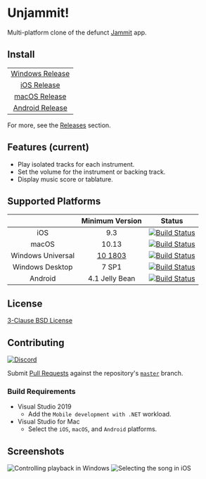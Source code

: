 # Unjammit!

Multi-platform clone of the defunct [Jammit](https://www.youtube.com/channel/UCTmh3zCCSybVNMye-3lozJQ) app.

## Install

| |
|:-:|
| [Windows Release](https://www.microsoft.com/store/apps/9MZJMJZMDD8Q) |
| [iOS Release](https://itunes.apple.com/us/app/unjammit/id1456516372) |
| [macOS Release](https://itunes.apple.com/us/app/unjammit/id1456515707) |
| [Android Release](https://play.google.com/store/apps/details?id=com.unjammit.player) |

For more, see the [Releases](https://github.com/hyvart/Unjammit/releases) section.

## Features (current)

- Play isolated tracks for each instrument.
- Set the volume for the instrument or backing track.
- Display music score or tablature.

## Supported Platforms

| | Minimum Version | Status |
|:-:|:-:|:-:|
| iOS | 9.3 | [![Build Status](https://dev.azure.com/hyvart/Unjammit/_apis/build/status/Publish?branchName=master&jobName=iOS)](https://dev.azure.com/hyvart/Unjammit/_build/latest?definitionId=63&branchName=master) |
| macOS | 10.13 | [![Build Status](https://dev.azure.com/hyvart/Unjammit/_apis/build/status/Publish?branchName=master&jobName=macOS)](https://dev.azure.com/hyvart/Unjammit/_build/latest?definitionId=63&branchName=master) |
| Windows Universal | [10 1803](https://docs.microsoft.com/en-us/windows/whats-new/whats-new-windows-10-version-1803) | [![Build Status](https://dev.azure.com/hyvart/Unjammit/_apis/build/status/Publish?branchName=master&jobName=Windows)](https://dev.azure.com/hyvart/Unjammit/_build/latest?definitionId=63&branchName=master) |
| Windows Desktop | 7 SP1 | [![Build Status](https://dev.azure.com/hyvart/Unjammit/_apis/build/status/Publish?branchName=master&jobName=Windows%20Forms)](https://dev.azure.com/hyvart/Unjammit/_build/latest?definitionId=63&branchName=master) |
| Android | 4.1 Jelly Bean | [![Build Status](https://dev.azure.com/hyvart/Unjammit/_apis/build/status/Publish?branchName=master&jobName=Android)](https://dev.azure.com/hyvart/Unjammit/_build/latest?definitionId=63&branchName=master) |

## License

[3-Clause BSD License](https://github.com/hyvart/Unjammit/blob/master/LICENSE.txt)

## Contributing

[![Discord](https://img.shields.io/discord/808610688707592222.svg?label=&logo=discord&logoColor=ffffff&color=7389D8&labelColor=6A7EC2)](https://discord.gg/eRQdQMEA)

Submit [Pull Requests](https://github.com/hyvart/Unjammit/compare) against the repository's [`master`](https://github.com/hyvart/Unjammit/tree/master) branch.

### Build Requirements

- Visual Studio 2019
  - Add the `Mobile development with .NET` workload.
- Visual Studio for Mac
  - Select the `iOS`, `macOS`, and `Android` platforms.

## Screenshots

![Controlling playback in Windows](https://i.imgur.com/JTKk72o.png)
![Selecting the song in iOS](https://i.imgur.com/7eVtvqX.png)
